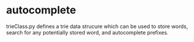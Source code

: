 # autocomplete

trieClass.py defines a trie data strucure which can be used to store words, search for any potentially stored word, and autocomplete prefixes.
